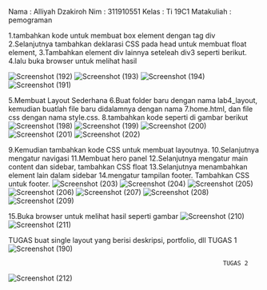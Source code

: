 Nama  : Alliyah Dzakiroh
Nim   : 311910551
Kelas : Ti 19C1
Matakuliah : pemograman


1.tambahkan kode untuk membuat box element dengan tag div
2.Selanjutnya tambahkan deklarasi CSS pada head untuk membuat float element,
3.Tambahkan element div lainnya seteleah div3 seperti berikut.
4.lalu buka browser untuk melihat hasil

![Screenshot (192)](https://user-images.githubusercontent.com/56861575/115943459-4907b600-a4da-11eb-8698-ce3c638d44b9.png)
![Screenshot (193)](https://user-images.githubusercontent.com/56861575/115943463-4efd9700-a4da-11eb-8031-57230d56127d.png)
![Screenshot (194)](https://user-images.githubusercontent.com/56861575/115943469-5755d200-a4da-11eb-8a8f-11b3155d55e3.png)
![Screenshot (191)](https://user-images.githubusercontent.com/56861575/115943586-f5e23300-a4da-11eb-8d08-819fa31e627a.png)


5.Membuat Layout Sederhana
6.Buat folder baru dengan nama lab4_layout, kemudian buatlah file baru didalamnya dengan nama 
7.home.html, dan file css dengan nama style.css.
8.tambahkan kode seperti di gambar berikut
![Screenshot (198)](https://user-images.githubusercontent.com/56861575/115943692-ae0fdb80-a4db-11eb-9c08-969a6f5c32c8.png)
![Screenshot (199)](https://user-images.githubusercontent.com/56861575/115943811-43ab6b00-a4dc-11eb-82ba-fda7d2c7b286.png)
![Screenshot (200)](https://user-images.githubusercontent.com/56861575/115943812-47d78880-a4dc-11eb-89f3-8bdeb0277534.png)
![Screenshot (201)](https://user-images.githubusercontent.com/56861575/115943821-59209500-a4dc-11eb-84b1-5dad3c258c4e.png)
![Screenshot (202)](https://user-images.githubusercontent.com/56861575/115943988-60946e00-a4dd-11eb-9415-11cadc8cb8be.png)



9.Kemudian tambahkan kode CSS untuk membuat layoutnya.
10.Selanjutnya mengatur navigasi
11.Membuat hero panel
12.Selanjutnya mengatur main content dan sidebar, tambahkan CSS float
13.Selanjutnya menambahkan element lain dalam sidebar
14.mengatur tampilan footer. Tambahkan CSS untuk footer.
![Screenshot (203)](https://user-images.githubusercontent.com/56861575/115944043-c3860500-a4dd-11eb-8005-a666f9a0d5ee.png)
![Screenshot (204)](https://user-images.githubusercontent.com/56861575/115944048-ca147c80-a4dd-11eb-9bfd-4b2573adbe40.png)
![Screenshot (205)](https://user-images.githubusercontent.com/56861575/115944057-d39de480-a4dd-11eb-863d-c566fc85d35a.png)
![Screenshot (206)](https://user-images.githubusercontent.com/56861575/115944059-d8629880-a4dd-11eb-8ff9-7f6629fb6623.png)
![Screenshot (207)](https://user-images.githubusercontent.com/56861575/115944113-11027200-a4de-11eb-9870-5b2e1880e5e8.png)
![Screenshot (208)](https://user-images.githubusercontent.com/56861575/115944123-165fbc80-a4de-11eb-855e-1dc3fde413ca.png)
![Screenshot (209)](https://user-images.githubusercontent.com/56861575/115944130-1bbd0700-a4de-11eb-9442-dab7c3e88475.png)
 
 
 15.Buka browser untuk melihat hasil seperti gambar
 ![Screenshot (210)](https://user-images.githubusercontent.com/56861575/115944165-5161f000-a4de-11eb-8ee6-1e54284ad70d.png)
![Screenshot (211)](https://user-images.githubusercontent.com/56861575/115944167-558e0d80-a4de-11eb-83a0-57853fda2fb0.png)


 TUGAS 
 buat single layout yang berisi deskripsi, portfolio, dll
                                                                TUGAS 1
 ![Screenshot (190)](https://user-images.githubusercontent.com/56861575/115944209-98e87c00-a4de-11eb-89d7-2b3cb85f1986.png)
                                    
                                                                TUGAS 2
 ![Screenshot (212)](https://user-images.githubusercontent.com/56861575/115945104-31cdc600-a4e4-11eb-9d26-3a7e228797e9.png)

 













